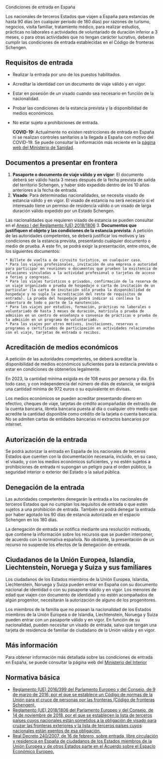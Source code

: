  Condiciones de entrada en España

  Los nacionales de terceros Estados que viajen a España para estancias de hasta 90 días (en cualquier período de 180 días) por razones de turismo, negocios, visita familiar, tratamiento médico, para realizar estudios, prácticas no laborales o actividades de voluntariado de duración inferior a 3 meses, o para otras actividades que no tengan carácter lucrativo, deberán cumplir las condiciones de entrada establecidas en el Código de fronteras Schengen.

 Requisitos de entrada
---------------------

 * Realizar la entrada por uno de los puestos habilitados.
* Acreditar la identidad con un documento de viaje válido y en vigor.
* Estar en posesión de un visado cuando sea necesario en función de la nacionalidad.
* Probar las condiciones de la estancia prevista y la disponibilidad de medios económicos.
* No estar sujeto a prohibiciones de entrada.

  **COVID-19:** Actualmente no existen restricciones de entrada en España ni se realizan controles sanitarios a la llegada a España con motivo del COVID-19. Se puede consultar la información más reciente en la [página web del Ministerio de Sanidad](https://www.sanidad.gob.es/profesionales/saludPublica/ccayes/alertasActual/nCov/spth.htm).

 Documentos a presentar en frontera
----------------------------------

 1. **Pasaporte o documento de viaje válido y en vigor**: El documento deberá ser válido hasta 3 meses después de la fecha prevista de salida del territorio Schengen, y haber sido expedido dentro de los 10 años anteriores a la fecha de entrada.
2. **Visado**: Para determinadas nacionalidades, se necesita visado de estancia válido y en vigor. El visado de estancia no será necesario si el interesado tiene un permiso de residencia válido o un visado de larga duración válido expedido por un Estado Schengen. 

  Las nacionalidades que requieren visado de estancia se pueden consultar en el [Anexo I del Reglamento (UE) 2018/1806](https://eur-lex.europa.eu/legal-content/ES/TXT/PDF/?uri=CELEX:32018R1806&from=EN)
3. **Documentos que justifiquen el objeto y las condiciones de la estancia prevista**: A petición de las autoridades competentes, se deberá justificar los motivos y las condiciones de la estancia prevista, presentando cualquier documento o medio de prueba. A este fin, se podrá exigir la presentación, entre otros, de los siguientes documentos: 


	* Billete de vuelta o de circuito turístico, en cualquier caso.
	* Para los viajes profesionales, invitación de una empresa o autoridad para participar en reuniones o documentos que prueben la existencia de relaciones vinculadas a la actividad profesional o tarjetas de acceso a ferias y congresos.
	* Para los viajes turísticos o privados, confirmación de la reserva de un viaje organizado o prueba de hospedaje o carta de invitación de un particular (la carta de invitación sólo prueba la disponibilidad de hospedaje y no suple la acreditación del resto de requisitos de entrada). La prueba del hospedaje podrá indicar si conlleva la cobertura de todo o parte de la manutención.
	* Para los viajes por estudios, formación, prácticas no laborales o voluntariado de hasta 3 meses de duración, matrícula o prueba de admisión en un centro de enseñanza o convenio de prácticas o prueba de la admisión en un programa de voluntariado.
	* Para los viajes por otros motivos, invitaciones, reservas o programas o certificados de participación en actividades relacionadas con el viaje, tarjetas de entrada o recibos.

 Acreditación de medios económicos
---------------------------------

 A petición de las autoridades competentes, se deberá acreditar la disponibilidad de medios económicos suficientes para la estancia prevista o estar en condiciones de obtenerlos legalmente.

 En 2023, la cantidad mínima exigida es de 108 euros por persona y día. En todo caso, y con independencia del número de días de estancia, se exigirá una cantidad mínima de 972 euros o su equivalente en divisas. 

 Los medios económicos se pueden acreditar presentando dinero en efectivo, cheques de viaje, tarjetas de crédito acompañadas de extracto de la cuenta bancaria, libreta bancaria puesta al día o cualquier otro medio que acredite la cantidad disponible como crédito de la tarjeta o cuenta bancaria. No se admiten cartas de entidades bancarias ni extractos bancarios por internet. 

 Autorización de la entrada
--------------------------

 Se podrá autorizar la entrada en España de los nacionales de terceros Estados que cuenten con la documentación necesaria, incluido, en su caso, el visado, y con los medios económicos suficientes, y no estén sujetos a prohibiciones de entrada ni supongan un peligro para el orden público, la seguridad interior o exterior del Estado o la salud pública.

 Denegación de la entrada
------------------------

 Las autoridades competentes denegarán la entrada a los nacionales de terceros Estados que no cumplan los requisitos de entrada o que estén sujetos a una prohibición de entrada. También se podrá denegar la entrada por haber agotado los 90 días de estancia autorizada en el espacio Schengen en los 180 días. 

 La denegación de entrada se notifica mediante una resolución motivada, que contiene la información sobre los recursos que se pueden interponer, de acuerdo con la normativa española. No obstante, la presentación de un recurso no suspende los efectos de la denegación de entrada.

 Ciudadanos de la Unión Europea, Islandia, Liechtenstein, Noruega y Suiza y sus familiares
-----------------------------------------------------------------------------------------

 Los ciudadanos de los Estados miembros de la Unión Europea, Islandia, Liechtenstein, Noruega y Suiza pueden entrar en España con su documento nacional de identidad o con su pasaporte válido y en vigor. Los menores de edad que viajen con documento de identidad y no estén acompañados de algún progenitor, necesitarán la autorización de alguno de los progenitores. 

 Los miembros de la familia que no posean la nacionalidad de los Estados miembros de la Unión Europea o de Islandia, Liechtenstein, Noruega y Suiza pueden entrar con un pasaporte válido y en vigor. En función de su nacionalidad, pueden necesitar un visado de entrada, salvo que tengan una tarjeta de residencia de familiar de ciudadano de la Unión válida y en vigor. 

 Más información
---------------

  Para obtener información más detallada sobre las condiciones de entrada en España, se puede consultar la página web del [Ministerio del Interior](https://www.interior.gob.es/opencms/es/servicios-al-ciudadano/tramites-y-gestiones/extranjeria/regimen-general/entrada-requisitos-y-condiciones/) 

 Normativa básica
----------------

 * [Reglamento (UE) 2016/399 del Parlamento Europeo y del Consejo, de 9 de marzo de 2016, por el que se establece un Código de normas de la Unión para el cruce de personas por las fronteras (Código de fronteras Schengen).](https://eur-lex.europa.eu/legal-content/ES/TXT/PDF/?uri=CELEX:32016R0399&from=ES)
* [Reglamento (UE) 2018/1806 del Parlamento Europeo y del Consejo, de 14 de noviembre de 2018, por el que se establecen la lista de terceros países cuyos nacionales están sometidos a la obligación de visado para cruzar las fronteras exteriores y la lista de terceros países cuyos nacionales están exentos de esa obligación.](https://eur-lex.europa.eu/legal-content/ES/TXT/PDF/?uri=CELEX:32018R1806&from=EN)
* [Real Decreto 240/2007, de 16 de febrero, sobre entrada, libre circulación y residencia en España de ciudadanos de los Estados miembros de la Unión Europea y de otros Estados parte en el Acuerdo sobre el Espacio Económico Europeo.](https://www.boe.es/buscar/act.php?id=BOE-A-2007-4184)

  